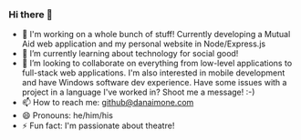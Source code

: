 ### Hi there 👋
- 🔭 I'm working on a whole bunch of stuff! Currently developing a Mutual Aid web application and my personal website in Node/Express.js
- 🌱 I’m currently learning about technology for social good!
- 👯 I’m looking to collaborate on everything from low-level applications to full-stack web applications. I'm also interested in mobile development and have Windows software dev experience. Have some issues with a project in a language I've worked in? Shoot me a message! :-)
- 📫 How to reach me: github@danaimone.com
- 😄 Pronouns: he/him/his
- ⚡ Fun fact: I'm passionate about theatre!
